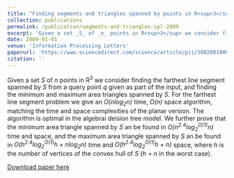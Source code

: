 ```yaml
---
title: "Finding segments and triangles spanned by points in R<sup>3</sup>"
collection: publications
permalink: /publication/segments-and-triangles-ipl-2009
excerpt: 'Given a set _S_ of _n_ points in R<sup>3</sup> we consider finding the farthest line segment spanned by _S_ from a query point _q_ given as part of the input, and finding the minimum and maximum area triangles spanned by _S_.'
date: 2009-01-01
venue: 'Information Processing Letters'
paperurl: 'https://www.sciencedirect.com/science/article/pii/S0020019009002361'
citation: ''
---
```

Given a set _S_ of _n_ points in R<sup>3</sup> we consider finding the farthest line segment spanned by _S_ from a query point _q_ given as part of the input, and finding the minimum and maximum area triangles spanned by _S_.
For the farthest line segment problem we give an _O(nlog<sub>2</sub>n)_ time, _O(n)_ space algorithm, matching the time and space complexities of the planar version.
The algorithm is optimal in the algebrai deision tree model.
We further prove that the minimum area triangle spanned by _S_ an be found in _O(n<sup>2.4</sup>log<sub>2</sub><sup>O(1)</sup>n)_ time and space, and the maximum area triangle spanned by _S_ an be found in _O(h<sup>2.4</sup>log<sub>2</sub><sup>O(1)</sup>h + nlog<sub>2</sub>n)_ time and _O(h<sup>2.4</sup>log<sub>2</sub><sup>O(1)</sup>h + n)_ space, where _h_ is the number of vertices of the convex hull of _S_ (_h_ = _n_ in the worst case).

[Download paper here](https://www.sciencedirect.com/science/article/pii/S0020019009002361)